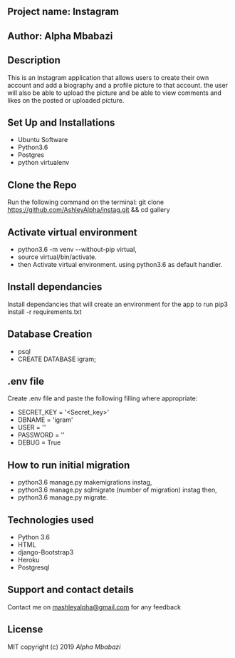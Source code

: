 ## Project name: Instagram

## Author: Alpha Mbabazi

## Description

This is an Instagram application that allows users to create their own account and add a biography and a profile picture to that account. the user will also be able to upload the picture and be able to view comments and likes on the posted or uploaded picture. 

## Set Up and Installations

* Ubuntu Software
* Python3.6
* Postgres
* python virtualenv

## Clone the Repo

Run the following command on the terminal: git clone https://github.com/AshleyAlpha/instag.git && cd gallery

## Activate virtual environment

* python3.6 -m venv --without-pip virtual,
* source virtual/bin/activate.
* then Activate virtual environment.       using python3.6 as default handler.

## Install dependancies

Install dependancies that will create an environment for the app to run pip3 install -r requirements.txt

## Database Creation
* psql
* CREATE DATABASE igram;

## .env file
Create .env file and paste the following filling where appropriate:

* SECRET_KEY = '<Secret_key>'
* DBNAME = 'igram'
* USER = ''
* PASSWORD = ''
* DEBUG = True

## How to run initial migration
* python3.6 manage.py makemigrations instag,
* python3.6 manage.py sqlmigrate (number of migration) instag then,
* python3.6 manage.py migrate.

## Technologies used
* Python 3.6
* HTML
* django-Bootstrap3
* Heroku
* Postgresql

## Support and contact details

 Contact me on mashleyalpha@gmail.com for any feedback

## License
MIT copyright (c) 2019 *Alpha Mbabazi*



